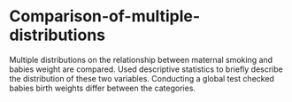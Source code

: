 # Comparison-of-multiple-distributions
Multiple distributions on the relationship between maternal smoking and babies weight are compared.  Used descriptive statistics to briefly describe the distribution of these two variables.  Conducting a global test checked babies birth weights differ between the categories.  
